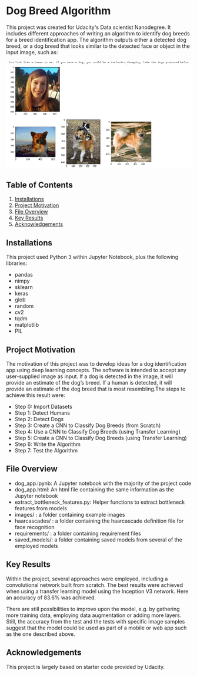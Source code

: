# Dog Breed Algorithm
This project was created for Udacity's Data scientist Nanodegree. It includes different approaches of writing an algorithm to identify dog breeds for a breed identification app. The algorithm outputs either a detected dog breed, or a dog breed that looks similar to the detected face or object in the input image, such as:

![Image of app output](https://github.com/marenjulia/dog-breed-algorithm/blob/main/images/algorithm_output_example.PNG)

## Table of Contents
1. [Installations](#installations)
2. [Project Motivation](#motivation)
3. [File Overview](#overview)
4. [Key Results](#results)
4. [Acknowledgements](#acknowledgements)

## <a id="installations"/> Installations

This project used Python 3 within Jupyter Notebook, plus the following libraries: 
- pandas
- nimpy
- sklearn
- keras
- glob
- random
- cv2
- tqdm
- matplotlib
- PIL

## <a id="motivation"/> Project Motivation

The motivation of this project was to develop ideas for a dog identification app using deep learning concepts. The software is intended to accept any user-supplied image as input. If a dog is detected in the image, it will provide an estimate of the dog’s breed. If a human is detected, it will provide an estimate of the dog breed that is most resembling.The steps to achieve this result were:
* Step 0: Import Datasets
* Step 1: Detect Humans
* Step 2: Detect Dogs
* Step 3: Create a CNN to Classify Dog Breeds (from Scratch)
* Step 4: Use a CNN to Classify Dog Breeds (using Transfer Learning)
* Step 5: Create a CNN to Classify Dog Breeds (using Transfer Learning)
* Step 6: Write the Algorithm
* Step 7: Test the Algorithm

##  <a id="overview"/> File Overview

* dog_app.ipynb: A Jupyter notebook with the majority of the project code
* dog_app.html: An html file containing the same information as the Jupyter notebook
* extract_bottleneck_features.py: Helper functions to extract bottleneck features from models
* images/ : a folder containing example images
* haarcascades/ : a folder containing the haarcascade definition file for face recognition
* requirements/ : a folder containing requirement files
* saved_models/: a folder containing saved models from several of the employed models

## <a id="results"/> Key Results 

Within the project, several approaches were employed, including a convolutional network built from scratch. The best results were achieved when using a transfer learning model using the Inception V3 network. Here an accuracy of 83.6% was achieved.

There are still possibilities to improve upon the model, e.g. by gathering more training data, employing data augmentation or adding more layers. Still, the accuracy from the test and the tests with specific image samples suggest that the model could be used as part of a mobile or web app such as the one described above.

## <a id="acknowledgements"/> Acknowledgements 

This project is largely based on starter code provided by Udacity. 
